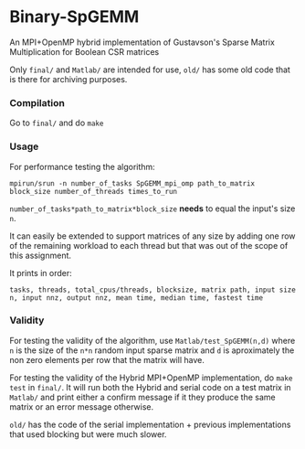 # Binary-SpGEMM
An MPI+OpenMP hybrid implementation of Gustavson's Sparse Matrix Multiplication for Boolean CSR matrices

Only `final/` and `Matlab/` are intended for use, `old/` has some old code that is there for archiving purposes.

### Compilation ###
Go to `final/` and do `make`

### Usage ###
For performance testing the algorithm:

`mpirun/srun -n number_of_tasks SpGEMM_mpi_omp path_to_matrix block_size number_of_threads times_to_run`

`number_of_tasks*path_to_matrix*block_size` **needs** to equal the input's size `n`.

It can easily be extended to support matrices of any size by adding one row of the remaining workload to each thread but
that was out of the scope of this assignment.

It prints in order:

`tasks, threads, total_cpus/threads, blocksize, matrix path, input size n, input nnz, output nnz, mean time, median time, fastest time`

### Validity ###
For testing the validity of the algorithm, use `Matlab/test_SpGEMM(n,d)` where `n` is the size of the `n*n` random input sparse matrix and `d` is aproximately
the non zero elements per row that the matrix will have.

For testing the validity of the Hybrid MPI+OpenMP implementation, do `make test` in `final/`. It will run both the Hybrid and serial code on a test matrix
in `Matlab/` and print either a confirm message if it they produce the same matrix or an error message otherwise.

`old/` has the code of the serial implementation + previous implementations that used blocking but were much slower.
